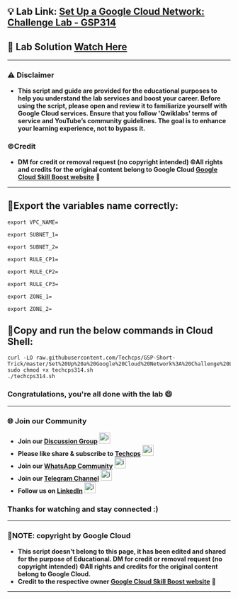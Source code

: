 
## 💡 Lab Link: [Set Up a Google Cloud Network: Challenge Lab - GSP314](https://www.cloudskillsboost.google/focuses/10417?parent=catalog)

## 🚀 Lab Solution [Watch Here](https://www.youtube.com/@techcps)

---

### ⚠️ Disclaimer
- **This script and guide are provided for  the educational purposes to help you understand the lab services and boost your career. Before using the script, please open and review it to familiarize yourself with Google Cloud services. Ensure that you follow 'Qwiklabs' terms of service and YouTube’s community guidelines. The goal is to enhance your learning experience, not to bypass it.**

### ©Credit
- **DM for credit or removal request (no copyright intended) ©All rights and credits for the original content belong to Google Cloud [Google Cloud Skill Boost website](https://www.cloudskillsboost.google/)** 🙏

---

## 🚨Export the variables name correctly:

```
export VPC_NAME=

export SUBNET_1=

export SUBNET_2=

export RULE_CP1=

export RULE_CP2=

export RULE_CP3=

export ZONE_1=

export ZONE_2=
```

## 🚨Copy and run the below commands in Cloud Shell:

```
curl -LO raw.githubusercontent.com/Techcps/GSP-Short-Trick/master/Set%20Up%20a%20Google%20Cloud%20Network%3A%20Challenge%20Lab/techcps314.sh
sudo chmod +x techcps314.sh
./techcps314.sh
```

### Congratulations, you're all done with the lab 😄

---

### 🌐 Join our Community

- **Join our [Discussion Group](https://t.me/Techcpschat)** <img src="https://github.com/user-attachments/assets/a4a4b767-151c-461d-bca1-da6d4c0cd68a" alt="icon" width="25" height="25">
- **Please like share & subscribe to [Techcps](https://www.youtube.com/@techcps)** <img src="https://github.com/user-attachments/assets/6ee41001-c795-467c-8d96-06b56c246b9c" alt="icon" width="25" height="25">
- **Join our [WhatsApp Community](https://whatsapp.com/channel/0029Va9nne147XeIFkXYv71A)** <img src="https://github.com/user-attachments/assets/aa10b8b2-5424-40bc-8911-7969f29f6dae" alt="icon" width="25" height="25">
- **Join our [Telegram Channel](https://t.me/Techcps)** <img src="https://github.com/user-attachments/assets/a4a4b767-151c-461d-bca1-da6d4c0cd68a" alt="icon" width="25" height="25">
- **Follow us on [LinkedIn](https://www.linkedin.com/company/techcps/)** <img src="https://github.com/user-attachments/assets/b9da471b-2f46-4d39-bea9-acdb3b3a23b0" alt="icon" width="25" height="25">

### Thanks for watching and stay connected :)

---

### 🚨NOTE: copyright by Google Cloud
- **This script doesn't belong to this page, it has been edited and shared for the purpose of Educational. DM for credit or removal request (no copyright intended) ©All rights and credits for the original content belong to Google Cloud.**
- **Credit to the respective owner [Google Cloud Skill Boost website](https://www.cloudskillsboost.google/)** 🙏

---

